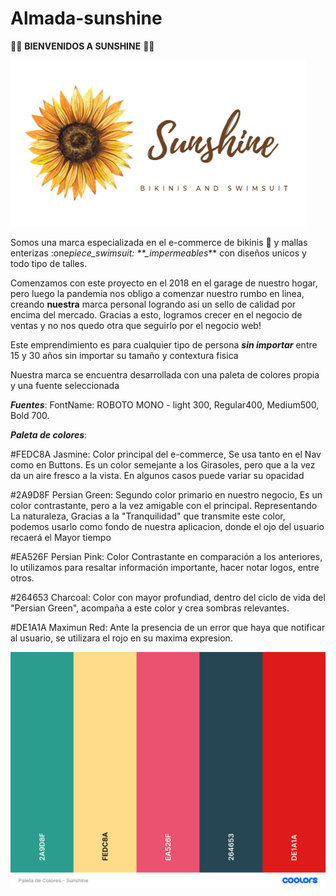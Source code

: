 # Almada-sunshine

:sunflower::sunflower: **BIENVENIDOS A SUNSHINE** :sunflower::sunflower:

![This is an image](https://github.com/guada1205/Almada-sunshine/blob/main/Recursos/Logo%20-%20Banner.png?raw=true)

Somos una marca especializada en el e-commerce de bikinis :bikini: y mallas enterizas :one*piece_swimsuit: \*\*\_impermeables*\*\* con diseños unicos y todo tipo de talles.

Comenzamos con este proyecto en el 2018 en el garage de nuestro hogar, pero luego la pandemia nos obligo a comenzar nuestro rumbo en linea, creando **nuestra** marca personal logrando asi un sello de calidad por encima del mercado. Gracias a esto, logramos crecer en el negocio de ventas y no nos quedo otra que seguirlo por el negocio web!

Este emprendimiento es para cualquier tipo de persona **_sin importar_** entre 15 y 30 años sin importar su tamaño y contextura fisica

Nuestra marca se encuentra desarrollada con una paleta de colores propia y una fuente seleccionada

**_Fuentes_**:
FontName: ROBOTO MONO - light 300, Regular400, Medium500, Bold 700.

**_Paleta de colores_**:

#FEDC8A Jasmine: Color principal del e-commerce, Se usa tanto en el Nav como en Buttons. Es un color semejante a los Girasoles, pero que a la vez da un aire fresco a la vista. En algunos casos puede variar su opacidad

#2A9D8F Persian Green: Segundo color primario en nuestro negocio, Es un color contrastante, pero a la vez amigable con el principal. Representando La naturaleza, Gracias a la "Tranquilidad" que transmite este color, podemos usarlo como fondo de nuestra aplicacion, donde el ojo del usuario recaerá el Mayor tiempo

#EA526F Persian Pink: Color Contrastante en comparación a los anteriores, lo utilizamos para resaltar información importante, hacer notar logos, entre otros.

#264653 Charcoal: Color con mayor profundiad, dentro del ciclo de vida del "Persian Green", acompaña a este color y crea sombras relevantes.

#DE1A1A Maximun Red: Ante la presencia de un error que haya que notificar al usuario, se utilizara el rojo en su maxima expresion.

![This is an image](https://github.com/guada1205/Almada-sunshine/blob/main/Recursos/Paleta%20de%20Colores%20-%20Sunshine.png)
